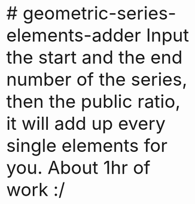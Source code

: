 <font size = 10>
# geometric-series-elements-adder
Input the start and the end number of the series, then the public ratio, it will add up every single elements for you.
About 1hr of work :/
